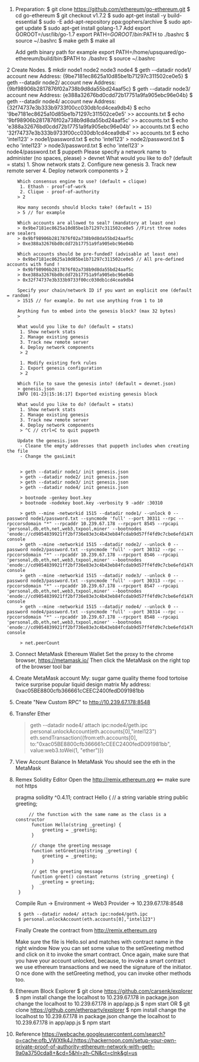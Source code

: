 1. Preparation:
	$ git clone https://github.com/ethereum/go-ethereum.git
	$ cd  go-ethereum
	$ git checkout v1.7.2
	$ sudo apt-get install -y build-essential
	$ sudo -E add-apt-repository ppa:gophers/archive
	$ sudo apt-get update
	$ sudo apt-get install golang-1.7
	Add 
		export GOROOT=/usr/lib/go-1.7
		export PATH=$GOROOT/bin:$PATH
	to ./bashrc
	$ source ~/.bashrc
	$ make geth
	$ make all

	Add geth binary path for example
		export PATH=/home/upsquared/go-ethereum/build/bin:$PATH
	to ./bashrc
	$ source ~/.bashrc

2 Create Nodes.
	$ mkdir node1 node2 node3 node4
	$ geth --datadir node1/ account new
		Address: {9be7181ec8625a10d85be1b71297c311502ce0e5}
	$ geth --datadir node2/ account new
		Address: {9bf98906b2817876f02a738b9d8da55bd24aaf5c}
	$ geth --datadir node3/ account new
		Address: {e388a32676bd0cdd72b17751a9fa905ebc96e04b}
	$ geth --datadir node4/ account new
		Address: {32f74737e3b333b9733f00cc030db1cd4cea9db4}
	$ echo '9be7181ec8625a10d85be1b71297c311502ce0e5' >> accounts.txt
	$ echo '9bf98906b2817876f02a738b9d8da55bd24aaf5c' >> accounts.txt
	$ echo 'e388a32676bd0cdd72b17751a9fa905ebc96e04b' >> accounts.txt
	$ echo '32f74737e3b333b9733f00cc030db1cd4cea9db4' >> accounts.txt
	$ echo 'intel123' > node1/password.txt
	$ echo 'intel123' > node2/password.txt
	$ echo 'intel123' > node3/password.txt
	$ echo 'intel123' > node4/password.txt
	$ puppeth
		Please specify a network name to administer (no spaces, please)
		> devnet
		What would you like to do? (default = stats)
		1. Show network stats
		2. Configure new genesis
		3. Track new remote server
		4. Deploy network components
		> 2

		Which consensus engine to use? (default = clique)
		 1. Ethash - proof-of-work
		 2. Clique - proof-of-authority
		> 2

		How many seconds should blocks take? (default = 15)
		> 5 // for example

		Which accounts are allowed to seal? (mandatory at least one)
		> 0x9be7181ec8625a10d85be1b71297c311502ce0e5 //First three nodes are sealers
		> 0x9bf98906b2817876f02a738b9d8da55bd24aaf5c
		> 0xe388a32676bd0cdd72b17751a9fa905ebc96e04b

		Which accounts should be pre-funded? (advisable at least one)
		> 0x9be7181ec8625a10d85be1b71297c311502ce0e5 // All pre-defined accounts with fund !
		> 0x9bf98906b2817876f02a738b9d8da55bd24aaf5c
		> 0xe388a32676bd0cdd72b17751a9fa905ebc96e04b
		> 0x32f74737e3b333b9733f00cc030db1cd4cea9db4

		Specify your chain/network ID if you want an explicit one (default = random)
		> 1515 // for example. Do not use anything from 1 to 10

		Anything fun to embed into the genesis block? (max 32 bytes)
		>

		What would you like to do? (default = stats)
		 1. Show network stats
		 2. Manage existing genesis
		 3. Track new remote server
		 4. Deploy network components
		 > 2

		 1. Modify existing fork rules
		 2. Export genesis configuration
		 > 2

		Which file to save the genesis into? (default = devnet.json)
		> genesis.json
		INFO [01-23|15:16:17] Exported existing genesis block

		What would you like to do? (default = stats)
		 1. Show network stats
		 2. Manage existing genesis
		 3. Track new remote server
		 4. Deploy network components
		 > ^C // ctrl+C to quit puppeth

		Update the genesis.json
		 - Cleane the empty addresses that puppeth includes when creating the file
		 - Change the gasLimit


		 > geth --datadir node1/ init genesis.json
		 > geth --datadir node2/ init genesis.json
		 > geth --datadir node3/ init genesis.json
		 > geth --datadir node4/ init genesis.json

		 > bootnode -genkey boot.key
		 > bootnode -nodekey boot.key -verbosity 9 -addr :30310

		 > geth --mine -networkid 1515 --datadir node1/ --unlock 0 --password node1/password.txt --syncmode 'full' --port 30311 --rpc --rpccorsdomain "*" --rpcaddr 10.239.67.178 --rpcport 8545 --rpcapi 'personal,db,eth,net,web3,txpool,miner' --bootnodes 'enode://cd9054839921ff2bf736e83e3c4b43eb84fcdab9d57ff4fd9c7cbe6efd1470702396f7a083a590ed9bff2429d5e4a1843541de0d7b54e90f98d72b8133d3e1a7@10.239.67.178:30310' console
		 > geth --mine -networkid 1515 --datadir node2/ --unlock 0 --password node2/password.txt --syncmode 'full' --port 30312 --rpc --rpccorsdomain "*" --rpcaddr 10.239.67.178 --rpcport 8546 --rpcapi 'personal,db,eth,net,web3,txpool,miner' --bootnodes 'enode://cd9054839921ff2bf736e83e3c4b43eb84fcdab9d57ff4fd9c7cbe6efd1470702396f7a083a590ed9bff2429d5e4a1843541de0d7b54e90f98d72b8133d3e1a7@10.239.67.178:30310' console
		 > geth --mine -networkid 1515 --datadir node3/ --unlock 0 --password node3/password.txt --syncmode 'full' --port 30313 --rpc --rpccorsdomain "*" --rpcaddr 10.239.67.178 --rpcport 8547 --rpcapi 'personal,db,eth,net,web3,txpool,miner' --bootnodes 'enode://cd9054839921ff2bf736e83e3c4b43eb84fcdab9d57ff4fd9c7cbe6efd1470702396f7a083a590ed9bff2429d5e4a1843541de0d7b54e90f98d72b8133d3e1a7@10.239.67.178:30310' console
		 > geth --mine -networkid 1515 --datadir node4/ --unlock 0 --password node4/password.txt --syncmode 'full' --port 30314 --rpc --rpccorsdomain "*" --rpcaddr 10.239.67.178 --rpcport 8548 --rpcapi 'personal,db,eth,net,web3,txpool,miner' --bootnodes 'enode://cd9054839921ff2bf736e83e3c4b43eb84fcdab9d57ff4fd9c7cbe6efd1470702396f7a083a590ed9bff2429d5e4a1843541de0d7b54e90f98d72b8133d3e1a7@10.239.67.178:30310' console

		 > net.peerCount

3. Connect MetaMask Ethereum Wallet
	Set the proxy to the chrome browser, https://metamask.io/
	Then click the MetaMask on the right top of the browser tool bar

4. Create MetaMask account
	My: sugar game quality theme food tortoise twice surprise popular liquid design matrix
	My address: 0xac05BE8800cfb366661cCEEC2400fedD091981bb

5. Create "New Custom RPC" to http://10.239.67.178:8548

6. Transfer Ether
	> geth --datadir node4/ attach ipc:node4/geth.ipc
	> personal.unlockAccount(eth.accounts[0],"intel123")
	> eth.sendTransaction({from:eth.accounts[0], to:"0xac05BE8800cfb366661cCEEC2400fedD091981bb", value:web3.toWei(1, "ether")})

7. View Account Balance In MetaMask
	You should see the eth in the MetaMask

8. Remex Solidity Editor
	Open the http://remix.ethereum.org  <== make sure not https

	pragma solidity ^0.4.11;
		contract Hello  {
			// a string variable
			string public greeting;

			// the function with the same name as the class is a constructor
			 function Hello(string _greeting) {
				 greeting = _greeting;
			 }
		 
			 // change the greeting message
			 function setGreeting(string _greeting) {
				 greeting = _greeting;
			 }
		 
			 // get the greeting message
			 function greet() constant returns (string _greeting) {
				_greeting = greeting;
			 }
		}

	Compile
	Run -> Environment -> Web3 Provider -> 10.239.67.178:8548 

		$ geth --datadir node4/ attach ipc:node4/geth.ipc
		$ personal.unlockAccount(eth.accounts[0],"intel123")

	Finally Create the contract from http://remix.ethereum.org

	Make sure the file is Hello.sol and matches with contract name in the right window
	Now you can set some value to the setGreeting method
	and click on it to invoke the smart contract. Once again, 
	make sure that you have your account unlocked, because, 
	to invoke a smart contract we use ethereum transactions and we need the signature of the initiator. O
	nce done with the setGreeting method, you can invoke other methods too.

9. Ethereum Block Explorer
		$ git clone https://github.com/carsenk/explorer
		$ npm install
		change the localhost to 10.239.67.178 in package.json 
		change the localhost to 10.239.67.178 in app/app.js
		$ npm start
		OR
		$ git clone https://github.com/etherparty/explorer
		$ npm install
		change the localhost to 10.239.67.178 in package.json 
		change the localhost to 10.239.67.178 in app/app.js
		$ npm start

10. Reference
	https://webcache.googleusercontent.com/search?q=cache:ofb_VWXtlk4J:https://hackernoon.com/setup-your-own-private-proof-of-authority-ethereum-network-with-geth-9a0a3750cda8+&cd=5&hl=zh-CN&ct=clnk&gl=us
